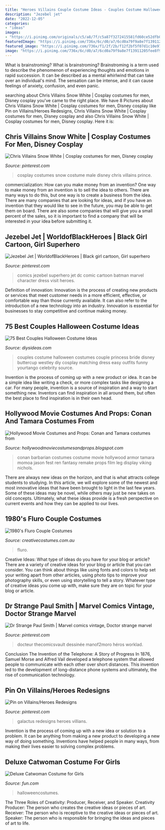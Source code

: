 ```yaml
---
title: "Heroes Villains Couple Costume Ideas - Couples Costume Halloween Costumes Couple Princess Bride Disney Buttercup Westley Diy Cosplay Matching Dress Easy Outfits Funny Yourtango Celebrity Source"
description: "Jezebel jet"
date: "2022-12-05"
categories:
- "ideas"
images:
- "https://i.pinimg.com/originals/c5/a8/7f/c5a87f3272415581fd60ce52dfb0ee83.jpg"
featuredImage: "https://i.pinimg.com/736x/6c/d0/a7/6cd0a79f9a8e7f13911205fee8f9eeaa.jpg"
featured_image: "https://i.pinimg.com/736x/f1/2f/2b/f12f2bf5f07d1c10e97b0ae6b98bda46--batman-comics-a-dress.jpg"
image: "https://i.pinimg.com/736x/6c/d0/a7/6cd0a79f9a8e7f13911205fee8f9eeaa.jpg"
---
```



What is brainstroming?
What is brainstroming? Brainstroming is a term used to describe the phenomenon of experiencing thoughts and emotions in rapid succession. It can be described as a mental whirlwind that can take over an individual's mind. The sensation can be intense, and it can cause feelings of anxiety, confusion, and even panic.

	

		
searching about Chris Villains Snow White | Cosplay costumes for men, Disney cosplay you've came to the right place. We have 8 Pictures about Chris Villains Snow White | Cosplay costumes for men, Disney cosplay like Pin on Villains/Heroes Redesigns, Chris Villains Snow White | Cosplay costumes for men, Disney cosplay and also Chris Villains Snow White | Cosplay costumes for men, Disney cosplay. Here it is:
		
    
## Chris Villains Snow White | Cosplay Costumes For Men, Disney Cosplay

<img loading=lazy src="https://i.pinimg.com/736x/b7/46/03/b74603f239ddafc6fd74dc936db4755c--snow-white-costume-white-costumes.jpg" onerror="this.onerror=null;this.src='https://tse2.mm.bing.net/th?id=OIP.ek9Eq6RZ8f8jpbld2pCVpgHaLG&amp;pid=15.1';" alt="Chris Villains Snow White | Cosplay costumes for men, Disney cosplay">

_Source: pinterest.com_

>cosplay costumes snow costume male disney chris villains prince. 

	

commercialization: How can you make money from an invention?
One way to make money from an invention is to sell the idea to others. There are many ways to do this, but one way is to create a business from the idea. There are many companies that are looking for ideas, and if you have an invention that they would like to see in the future, you may be able to get them on board. There are also some companies that will give you a small percent of the sales, so it is important to find a company that will be interested in your idea before submitting it.

    
## Jezebel Jet | WorldofBlackHeroes | Black Girl Cartoon, Girl Superhero

<img loading=lazy src="https://i.pinimg.com/736x/f1/2f/2b/f12f2bf5f07d1c10e97b0ae6b98bda46--batman-comics-a-dress.jpg" onerror="this.onerror=null;this.src='https://tse3.mm.bing.net/th?id=OIP.TV1ikmx8DTSKJH6azBAPqAAAAA&amp;pid=15.1';" alt="Jezebel Jet | WorldofBlackHeroes | Black girl cartoon, Girl superhero">

_Source: pinterest.com_

>comics jezebel superhero jet dc comic cartoon batman marvel character dress visit heroes. 

	

Definition of innovation:
Innovation is the process of creating new products or services that meet customer needs in a more efficient, effective, or comfortable way than those currently available. It can also refer to the introduction of a new technology into an industry. Innovation is essential for businesses to stay competitive and continue making money.

    
## 75 Best Couples Halloween Costume Ideas

<img loading=lazy src="https://i.pinimg.com/originals/c5/a8/7f/c5a87f3272415581fd60ce52dfb0ee83.jpg" onerror="this.onerror=null;this.src='https://tse1.mm.bing.net/th?id=OIP.lj_p78EIEWv5oWG_Sfr-agHaJ0&amp;pid=15.1';" alt="75 Best Couples Halloween Costume Ideas">

_Source: diysideas.com_

>couples costume halloween costumes couple princess bride disney buttercup westley diy cosplay matching dress easy outfits funny yourtango celebrity source. 

	

Invention is the process of coming up with a new product or idea. It can be a simple idea like writing a check, or more complex tasks like designing a car. For many people, invention is a source of inspiration and a way to start something new. Inventors can find inspiration in all around them, but often the best place to find inspiration is in their own head.

    
## Hollywood Movie Costumes And Props: Conan And Tamara Costumes From

<img loading=lazy src="http://4.bp.blogspot.com/-JCSpiCx5WbY/TkcNUuKwVkI/AAAAAAAAfiM/bCjs5UOZj28/s800/Conan%2BBarbarian%2Bcostumes.jpg" onerror="this.onerror=null;this.src='https://tse1.mm.bing.net/th?id=OIP.9PrF_QT5KwvrIlYcKqyfPQHaK7&amp;pid=15.1';" alt="Hollywood Movie Costumes and Props: Conan and Tamara costumes from">

_Source: hollywoodmoviecostumesandprops.blogspot.com_

>conan barbarian costumes costume movie hollywood armor tamara momoa jason fest ren fantasy remake props film leg display viking nichols. 

	

There are always new ideas on the horizon, and that is what attracts college students to studying. In this article, we will explore some of the newest and most innovative ideas that have been brought to light in the last few years. Some of these ideas may be novel, while others may just be new takes on old concepts. Ultimately, what these ideas provide is a fresh perspective on current events and how they can be applied to our lives.

    
## 1980&#039;s Fluro Couple Costumes

<img loading=lazy src="https://www.creativecostumes.com.au/wp-content/uploads/2015/08/BCP_8651-768x1024.jpg" onerror="this.onerror=null;this.src='https://tse1.mm.bing.net/th?id=OIP.Xm7sluwPhxZJKQXyJpNCwwHaJ4&amp;pid=15.1';" alt="1980&#039;s Fluro Couple Costumes">

_Source: creativecostumes.com.au_

>fluro. 

	

Creative Ideas: What type of ideas do you have for your blog or article?
There are a variety of creative ideas for your blog or article that you can consider. You can think about things like using fonts and colors to help set your writing apart from other articles, using photo tips to improve your photography skills, or even using storytelling to tell a story. Whatever type of creative ideas you come up with, make sure they are on topic for your blog or article.

    
## Dr Strange Paul Smith | Marvel Comics Vintage, Doctor Strange Marvel

<img loading=lazy src="https://i.pinimg.com/736x/99/e6/c4/99e6c4c663bd5e00fec8ae593fe1caff--marvel-heroes-marvel-comics.jpg" onerror="this.onerror=null;this.src='https://tse3.mm.bing.net/th?id=OIP.0io8ACCNLhHwiZ3xhuavqwAAAA&amp;pid=15.1';" alt="Dr Strange Paul Smith | Marvel comics vintage, Doctor strange marvel">

_Source: pinterest.com_

>docteur thecomicsvault dessinée manof2moro héros worklad. 

	

Conclusion
The Invention of the Telephone: A Story of Progress
In 1876, Samuel Morse and Alfred Vail developed a telephone system that allowed people to communicate with each other over short distances. This invention led to the development of long-distance phone systems and ultimately, the rise of communication technology.

    
## Pin On Villains/Heroes Redesigns

<img loading=lazy src="https://i.pinimg.com/736x/6c/d0/a7/6cd0a79f9a8e7f13911205fee8f9eeaa.jpg" onerror="this.onerror=null;this.src='https://tse2.mm.bing.net/th?id=OIP.Jy7OGOgKCzwAvOWvvQvfgwHaNK&amp;pid=15.1';" alt="Pin on Villains/Heroes Redesigns">

_Source: pinterest.com_

>galactus redesigns heroes villians. 

	

Invention is the process of coming up with a new idea or solution to a problem. It can be anything from making a new product to developing a new way of doing something. Inventions have helped people in many ways, from making their lives easier to solving complex problems.

    
## Deluxe Catwoman Costume For Girls

<img loading=lazy src="https://images.fun.com/products/12168/2-1-77509/kids-deluxe-catwoman-costume.jpg" onerror="this.onerror=null;this.src='https://tse3.mm.bing.net/th?id=OIP.AiZOCiM8mudYDPfRO45RpwHaKl&amp;pid=15.1';" alt="Deluxe Catwoman Costume for Girls">

_Source: fun.com_

>halloweencostumes. 

	

The Three Roles of Creativity: Producer, Receiver, and Speaker.
Creativity Producer: The person who creates the creative ideas or pieces of art.
Receiver: The person who is receptive to the creative ideas or pieces of art. 
Speaker: The person who is responsible for bringing the ideas and pieces of art to life.

